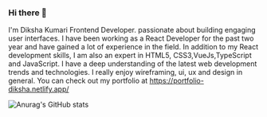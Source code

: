 ### Hi there 👋

I'm Diksha Kumari Frontend Developer. passionate about building engaging user interfaces. I have been working as a React Developer for the past two year and have gained a lot of experience in the field. In addition to my React development skills, I am also an expert in HTML5, CSS3,VueJs,TypeScript and JavaScript. I have a deep understanding of the latest web development trends and technologies. I really enjoy wireframing, ui, ux and design in general. You can check out my portfolio at
https://portfolio-diksha.netlify.app/


![Anurag's GitHub stats](https://github-readme-stats.vercel.app/api?username=dikshakumaria&theme=dark&show_icons=true)


